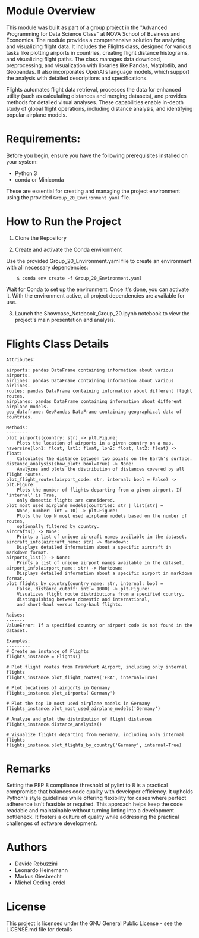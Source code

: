 # Module Overview

This module was built as part of a group project in the "Advanced Programming for Data Science Class" at NOVA School of Business and Economics.
The module provides a comprehensive solution for analyzing and visualizing 
flight data. It includes the Flights class, designed for various 
tasks like plotting airports in countries, creating flight distance histograms,
and visualizing flight paths. The class manages data download, preprocessing,
and visualization with libraries like Pandas, Matplotlib, and Geopandas. It also incorporates OpenAI’s language models, which support the analysis with detailed descriptions and specifications.

Flights automates flight data retrieval, processes the data for 
enhanced utility (such as calculating distances and merging datasets), and 
provides methods for detailed visual analyses. These capabilities enable 
in-depth study of global flight operations, including 
distance analysis, and identifying popular airplane models.

# Requirements:

Before you begin, ensure you have the following prerequisites installed on your system:
- Python 3
- conda or Miniconda

These are essential for creating and managing the project environment using the provided `Group_20_Environment.yaml` file.

# How to Run the Project

1. Clone the Repository

2. Create and activate the Conda environment
  
  Use the provided Group_20_Environment.yaml file to create an environment with all          necessary dependencies:

        $ conda env create -f Group_20_Environment.yaml

  Wait for Conda to set up the environment. Once it's done, you can activate it. With the    environment active, all project dependencies are available for use.

3. Launch the Showcase_Notebook_Group_20.ipynb notebook to view the project's main presentation and analysis.

# Flights Class Details

    Attributes:
    -----------
    airports: pandas DataFrame containing information about various airports.
    airlines: pandas DataFrame containing information about various airlines.
    routes: pandas DataFrame containing information about different flight routes.
    airplanes: pandas DataFrame containing information about different airplane models.
    geo_dataframe: GeoPandas DataFrame containing geographical data of countries.

    Methods:
    --------
    plot_airports(country: str) -> plt.Figure:
        Plots the location of airports in a given country on a map.
    haversine(lon1: float, lat1: float, lon2: float, lat2: float) -> float:
        Calculates the distance between two points on the Earth's surface.
    distance_analysis(show_plot: bool=True) -> None:
        Analyzes and plots the distribution of distances covered by all flight routes.
    plot_flight_routes(airport_code: str, internal: bool = False) -> plt.Figure:
        Plots the number of flights departing from a given airport. If 'internal' is True, 
        only domestic flights are considered.
    plot_most_used_airplane_models(countries: str | list[str] =
        None, number: int = 10) -> plt.Figure:
        Plots the top N most used airplane models based on the number of routes,
        optionally filtered by country.
    aircrafts() -> None:
        Prints a list of unique aircraft names available in the dataset.
    aircraft_info(aircraft_name: str) -> Markdown:
        Displays detailed information about a specific aircraft in markdown format.
    airports_list() -> None:
        Prints a list of unique airport names available in the dataset.
    airport_info(airport_name: str) -> Markdown:
        Displays detailed information about a specific airport in markdown format.
    plot_flights_by_country(country_name: str, internal: bool =
        False, distance_cutoff: int = 1000) -> plt.Figure:
        Visualizes flight route distributions from a specified country,
        distinguishing between domestic and international,
        and short-haul versus long-haul flights.

    Raises:
    -------
    ValueError: If a specified country or airport code is not found in the dataset.

    Examples:
    ---------
    # Create an instance of Flights
    flights_instance = Flights()

    # Plot flight routes from Frankfurt Airport, including only internal flights
    flights_instance.plot_flight_routes('FRA', internal=True)

    # Plot locations of airports in Germany
    flights_instance.plot_airports('Germany')

    # Plot the top 10 most used airplane models in Germany
    flights_instance.plot_most_used_airplane_models('Germany')

    # Analyze and plot the distribution of flight distances
    flights_instance.distance_analysis()

    # Visualize flights departing from Germany, including only internal flights
    flights_instance.plot_flights_by_country('Germany', internal=True)

# Remarks

Setting the PEP 8 compliance threshold of pylint to 8 is a practical compromise that balances code quality with developer efficiency.  It upholds Python's style guidelines while offering flexibility for cases where perfect adherence isn't feasible or required. This approach helps keep the code readable and maintainable without turning linting into a development bottleneck. It fosters a culture of quality while addressing the practical challenges of software development.

# Authors

- Davide Rebuzzini
- Leonardo Heinemann
- Markus Giesbrecht
- Michel Oeding-erdel

# License

This project is licensed under the GNU General Public License - see the LICENSE.md file for details

